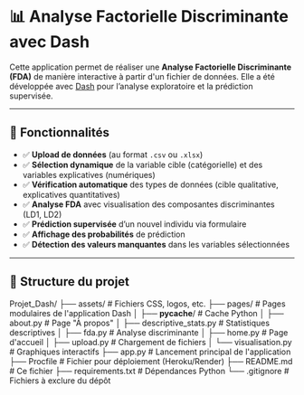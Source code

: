 # 📊 Analyse Factorielle Discriminante avec Dash

Cette application permet de réaliser une **Analyse Factorielle Discriminante (FDA)** de manière interactive à partir d'un fichier de données. Elle a été développée avec [Dash](https://dash.plotly.com/) pour l’analyse exploratoire et la prédiction supervisée.

---

## 🚀 Fonctionnalités

- ✅ **Upload de données** (au format `.csv` ou `.xlsx`)
- ✅ **Sélection dynamique** de la variable cible (catégorielle) et des variables explicatives (numériques)
- ✅ **Vérification automatique** des types de données (cible qualitative, explicatives quantitatives)
- ✅ **Analyse FDA** avec visualisation des composantes discriminantes (LD1, LD2)
- ✅ **Prédiction supervisée** d’un nouvel individu via formulaire
- ✅ **Affichage des probabilités** de prédiction
- ✅ **Détection des valeurs manquantes** dans les variables sélectionnées
---

## 📁 Structure du projet

Projet_Dash/
├── assets/                     # Fichiers CSS, logos, etc.
├── pages/                      # Pages modulaires de l'application Dash
│   ├── __pycache__/           # Cache Python
│   ├── about.py               # Page "À propos"
│   ├── descriptive_stats.py   # Statistiques descriptives
│   ├── fda.py                 # Analyse discriminante
│   ├── home.py                # Page d'accueil
│   ├── upload.py              # Chargement de fichiers
│   └── visualisation.py       # Graphiques interactifs
├── app.py                     # Lancement principal de l'application
├── Procfile                   # Fichier pour déploiement (Heroku/Render)
├── README.md                  # Ce fichier
├── requirements.txt           # Dépendances Python
└── .gitignore                 # Fichiers à exclure du dépôt

